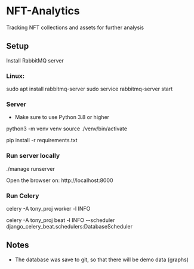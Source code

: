 # NFT-Analytics
Tracking NFT collections and assets for further analysis

## Setup
Install RabbitMQ server

### Linux: 
sudo apt install rabbitmq-server
sudo service rabbitmq-server start

### Server
* Make sure to use Python 3.8 or higher

python3 -m venv venv
source ./venv/bin/activate

pip install -r requirements.txt

### Run server locally
./manage runserver

Open the browser on: http://localhost:8000

### Run Celery
<!-- Start Celery worker -->
celery -A tony_proj worker -l INFO

<!-- Start CElry Beat to send tasks to the workers -->
celery -A tony_proj beat -l INFO  --scheduler django_celery_beat.schedulers:DatabaseScheduler

## Notes
* The database was save to git, so that there will be demo data (graphs)